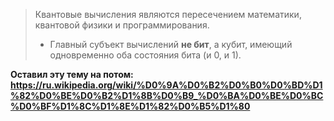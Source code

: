 > Квантовые вычисления являются пересечением математики, квантовой физики и программирования.
> * Главный субъект вычислений **не бит**, а кубит, имеющий одновременно оба состояния бита (и 0, и 1).

**Оставил эту тему на потом: https://ru.wikipedia.org/wiki/%D0%9A%D0%B2%D0%B0%D0%BD%D1%82%D0%BE%D0%B2%D1%8B%D0%B9_%D0%BA%D0%BE%D0%BC%D0%BF%D1%8C%D1%8E%D1%82%D0%B5%D1%80**